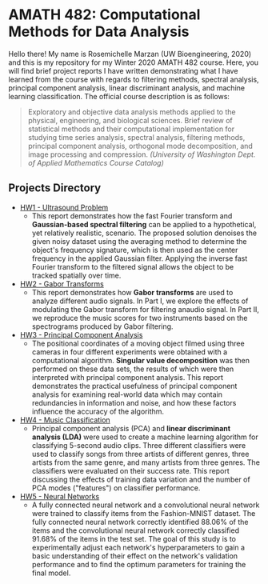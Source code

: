 # AMATH 482: Computational Methods for Data Analysis
Hello there! My name is Rosemichelle Marzan (UW Bioengineering, 2020) and this is my repository for my Winter 2020 AMATH 482 course. Here, you will find brief project reports I have written demonstrating what I have learned from the course with regards to filtering methods, spectral analysis, principal component analysis, linear discriminant analysis, and machine learning classification. The official course description is as follows:

> Exploratory and objective data analysis methods applied to the physical, engineering, and biological sciences. Brief review of statistical methods and their computational implementation for studying time series analysis, spectral analysis, filtering methods, principal component analysis, orthogonal mode decomposition, and image processing and compression. *(University of Washington Dept. of Applied Mathematics Course Catalog)*

## Projects Directory
* [HW1 - Ultrasound Problem](https://github.com/rmarzan/amath482/tree/master/HW1%20-%20Ultrasound%20Problem) 
  * This report demonstrates how the fast Fourier transform and **Gaussian-based spectral filtering** can be applied to a hypothetical, yet relatively realistic, scenario. The proposed solution denoises the given noisy dataset using the averaging method to determine the object's frequency signature, which is then used as the center frequency in the applied Gaussian filter. Applying the inverse fast Fourier transform to the filtered signal allows the object to be tracked spatially over time.
* [HW2 - Gabor Transforms](https://github.com/rmarzan/amath482/tree/master/HW2%20-%20Gabor%20Transforms) 
  * This report demonstrates how **Gabor transforms** are used to analyze different audio signals. In Part I, we explore the effects of modulating the Gabor transform for filtering anaudio signal. In Part II, we reproduce the music scores for two instruments based on the spectrograms produced by Gabor filtering.
* [HW3 - Principal Component Analysis](https://github.com/rmarzan/amath482/tree/master/HW3%20-%20Principal%20Component%20Analysis) 
  * The positional coordinates of a moving object filmed using three cameras in four different experiments were obtained with a computational algorithm. **Singular value decomposition** was then performed on these data sets, the results of which were then interpreted with principal component analysis. This report demonstrates the practical usefulness of principal component analysis for examining real-world data which may contain redundancies in information and noise, and how these factors influence the accuracy of the algorithm.
* [HW4 - Music Classification](https://github.com/rmarzan/amath482/tree/master/HW4%20-%20Music%20Classification) 
  * Principal component analysis (PCA) and **linear discriminant analysis (LDA)** were used to create a machine learning algorithm for classifying 5-second audio clips. Three different classifiers were used to classify songs from three artists of different genres, three artists from the same genre, and many artists from three genres. The classifiers were evaluated on their success rate. This report discussing the effects of training data variation and the number of PCA modes ("features") on classifier performance.
* [HW5 - Neural Networks](https://github.com/rmarzan/amath482/tree/master/HW5%20-%20Neural%20Networks) 
  * A fully connected neural network and a convolutional neural network were trained to classify items from the Fashion-MNIST dataset. The fully connected neural network correctly identified 88.06% of the items and the convolutional neural network correctly classified 91.68% of the items in the test set. The goal of this study is to experimentally adjust each network's hyperparameters to gain a basic understanding of their effect on the network's validation performance and to find the optimum parameters for training the final model.
